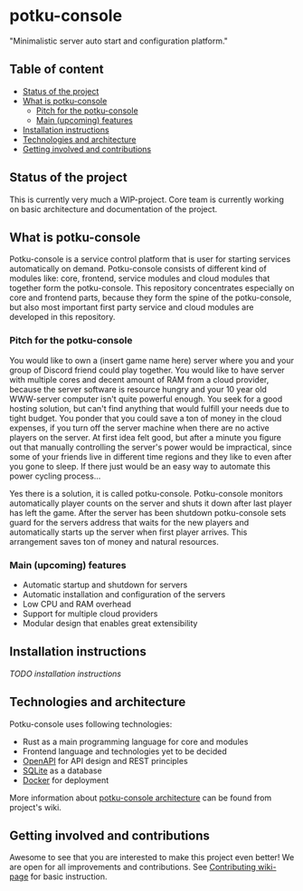# potku-console

"Minimalistic server auto start and configuration platform."



## Table of content
* [Status of the project](#status-of-the-project)
* [What is potku-console](#what-is-potku-console)
  * [Pitch for the potku-console](#pitch-for-the-potku-console)
  * [Main (upcoming) features](#main-(upcoming)-features)
* [Installation instructions](#installation-instructions)
* [Technologies and architecture](#technologies-and-architecture)
* [Getting involved and contributions](#getting-involved-and-contributions)



## Status of the project

This is currently very much a WIP-project. Core team is currently working on basic architecture and documentation of the project.



## What is potku-console

Potku-console is a service control platform that is user for starting services automatically on demand. Potku-console consists of different kind of modules like: core, frontend, service modules and cloud modules that together form the potku-console. This repository concentrates especially on core and frontend parts, because they form the spine of the potku-console, but also most important first party service and cloud modules are developed in this repository.



### Pitch for the potku-console

You would like to own a (insert game name here) server where you and your group of Discord friend could play together. You would like to have server with multiple cores and decent amount of RAM from a cloud provider, because the server software is resource hungry and your 10 year old WWW-server computer isn't quite powerful enough. You seek for a good hosting solution, but can't find anything that would fulfill your needs due to tight budget. You ponder that you could save a ton of money in the cloud expenses, if you turn off the server machine when there are no active players on the server. At first idea felt good, but after a minute you figure out that manually controlling the server's power would be impractical, since some of your friends live in different time regions and they like to even after you gone to sleep. If there just would be an easy way to automate this power cycling process...

Yes there is a solution, it is called potku-console. Potku-console monitors automatically player counts on the server and shuts it down after last player has left the game. After the server has been shutdown potku-console sets guard for the servers address that waits for the new players and automatically starts up the server when first player arrives. This arrangement saves ton of money and natural resources.  



### Main (upcoming) features

* Automatic startup and shutdown for servers
* Automatic installation and configuration of the servers
* Low CPU and RAM overhead
* Support for multiple cloud providers
* Modular design that enables great extensibility



## Installation instructions

*TODO installation instructions*



## Technologies and architecture

Potku-console uses following technologies:
* Rust as a main programming language for core and modules
* Frontend language and technologies yet to be decided
* [OpenAPI](https://swagger.io/specification/) for API design and REST principles
* [SQLite](https://www.sqlite.org/index.html) as a database
* [Docker](https://www.docker.com/) for deployment

More information about [potku-console architecture](https://github.com/softgitron/potku-console/wiki/Components-overview) can be found from project's wiki.



## Getting involved and contributions

Awesome to see that you are interested to make this project even better! We are open for all improvements and contributions. See [Contributing wiki-page](https://github.com/softgitron/potku-console/wiki/Contributing) for basic instruction.